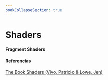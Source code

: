 ```yaml
---
bookCollapseSection: true
---
```

# Shaders 

#### Fragment Shaders

#### Referencias
[The Book Shaders (Vivo, Patricio & Lowe, Jen)](https://thebookofshaders.com/)
